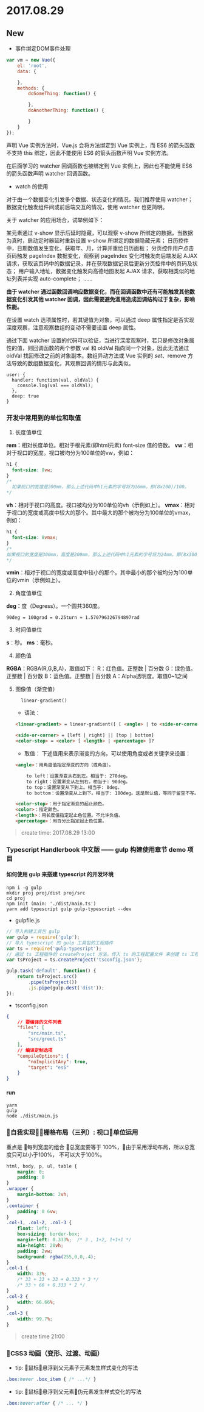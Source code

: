 
# 2017.08.29

## New

- 事件绑定DOM事件处理

```js
var vm = new Vue({
    el: 'root',
    data: {

    },
    methods: {
        doSomeThing: function() {

        },
        doAnotherThing: function() {

        }
    }
});
```

声明 Vue 实例方法时，Vue.js 会将方法绑定到 Vue 实例上，而 ES6 的箭头函数不支持 this 绑定，因此不能使用 ES6 的箭头函数声明 Vue 实例方法。

在后面学习的 watcher 回调函数也被绑定到 Vue 实例上，因此也不能使用 ES6 的箭头函数声明 watcher 回调函数。

- watch 的使用

对于由一个数据变化引发多个数据、状态变化的情况，我们推荐使用 watcher；数据变化触发组件间或前后端交互的情况，使用 watcher 也更简明。

关于 watcher 的应用场合，试举例如下：

某元素通过 v-show 显示后延时隐藏，可以观察 v-show 所绑定的数据，当数据为真时，启动定时器延时重新设置 v-show 所绑定的数据隐藏元素；
日历控件中，日期数值发生变化，获取年、月，计算并重绘日历面板；
分页控件用户点击页码触发 pageIndex 数据变化，观察到 pageIndex 变化时触发向后端发起 AJAX 请求，获取该页码中的数据记录，并在获取数据记录后更新分页控件中的页码及状态；
用户输入地址，数据变化触发向高德地图发起 AJAX 请求，获取相类似的地址列表并实现 auto-complete；
……

**由于 watcher 通过函数回调响应数据变化，而在回调函数中还有可能触发其他数据变化引发其他 watcher 回调，因此需要避免滥用造成回调结构过于复杂，影响性能。**

在设置 watch 选项属性时，若其键值为对象，可以通过 deep 属性指定是否实现深度观察，注意观察数组的变动不需要设置 deep 属性。

通过下面 watcher 设置的代码可以验证，当进行深度观察时，若只是修改对象属性的值，则回调函数的两个参数 val 和 oldVal 指向同一个对象，因此无法通过 oldVal 找回修改之前的对象副本。数组异动方法或 Vue 实例的 $set、$remove 方法导致的数组数据变化，其观察回调的情形与此类似。

```
user: {
  handler: function(val, oldVal) {
    console.log(val === oldVal);
  },
  deep: true
}
```


### 开发中常用到的单位和取值

1. 长度值单位

**rem**：相对长度单位。相对于根元素(即html元素) font-size 值的倍数。
**vw**：相对于视口的宽度。视口被均分为100单位的vw，例如：

```css
h1 {
  font-size: 8vw;
}
/*
  如果视口的宽度是200mm，那么上述代码中h1元素的字号将为16mm，即(8x200)/100。
*/
```
**vh**：相对于视口的高度。视口被均分为100单位的vh（示例如上）。
**vmax**：相对于视口的宽度或高度中较大的那个。其中最大的那个被均分为100单位的vmax，例如：

```css
h1 {
  font-size: 8vmax;
}
/*
如果视口的宽度是300mm，高度是200mm，那么上述代码中h1元素的字号将为24mm，即(8x300)/100，因为宽度比高度要大，所以计算的时候相对于宽度。
*/
```
**vmin**：相对于视口的宽度或高度中较小的那个。其中最小的那个被均分为100单位的vmin（示例如上）。

2. 角度值单位

**deg**：度（Degress）。一个圆共360度。

    90deg = 100grad = 0.25turn ≈ 1.570796326794897rad

3. 时间值单位

**s**：秒。
**ms**：毫秒。

4. 颜色值

**RGBA**：RGBA(R,G,B,A)，取值如下：
    R：红色值。正整数 | 百分数
    G：绿色值。正整数 | 百分数
    B：蓝色值。正整数 | 百分数
    A：Alpha透明度。取值0~1之间

5. 图像值（渐变值）

         linear-gradient()

    - 语法：

    ```html
    <linear-gradient> = linear-gradient([ [ <angle> | to <side-or-corner> ] ,]? <color-stop>[, <color-stop>]+)

    <side-or-corner> = [left | right] || [top | bottom]
    <color-stop> = <color> [ <length> | <percentage> ]?
    ```
    - 取值：
    下述值用来表示渐变的方向，可以使用角度或者关键字来设置：

    ```html
    <angle>：用角度值指定渐变的方向（或角度）。

        to left：设置渐变从右到左。相当于: 270deg。
        to right：设置渐变从左到右。相当于: 90deg。
        to top：设置渐变从下到上。相当于: 0deg。
        to bottom：设置渐变从上到下。相当于: 180deg。这是默认值，等同于留空不写。

    <color-stop>：用于指定渐变的起止颜色。
    <color>：指定颜色。
    <length>：用长度值指定起止色位置。不允许负值。
    <percentage>：用百分比指定起止色位置。
    ```

> create time: 2017.08.29 13:00

### Typescript Handlerbook 中文版 —— gulp 构建使用章节 demo 项目

#### 如何使用 gulp 来搭建 typescript 的开发环境

```
npm i -g gulp
mkdir proj proj/dist proj/src
cd proj
npm init (main: './dist/main.ts')
yarn add typescript gulp gulp-typescript --dev
```

- gulpfile.js 
```js
// 导入构建工具包 gulp
var gulp = require('gulp');
// 导入 typescript 的 gulp 工具包的工程插件
var ts = require('gulp-typesript');
// 通过 ts 工程插件的 createProject 方法，传入 ts 的工程配置文件 来创建 ts 工程
var tsProject = ts.createProject('tsconfig.json');

gulp.task('default', function() {
    return tsProject.src()
        .pipe(tsProject())
        .js.pipe(gulp.dest('dist'));
});
```

- tsconfig.json 

```json
{
    // 要编译的文件列表
    "files": [
        "src/main.ts",
        "src/greet.ts"
    ],
    // 编译定制选项
    "compileOptions": {
        "noImplicitAny": true,
        "target": "es5"
    }
}
```

#### run

```
yarn
gulp
node ./dist/main.js
```

### 自我实现栅格布局（三列）: 视口单位运用

重点是 每列宽度的组合 总宽度要等于 100%，由于采用浮动布局，所以总宽度只可以小于100%， 不可以大于100%。

```css
html, body, p, ul, table {
    margin: 0;
    padding: 0
}
.wrapper {
    margin-bottom: 2vh;
}
.container {
    padding: 0 6vw;
}
.col-1, .col-2, .col-3 {
    float: left;
    box-sizing: border-box;
    margin-left: 0.333%;  /* 3 , 1+2, 1+1+1 */
    min-height: 20vh;
    padding: 2vw;
    background: rgba(255,0,0,.4);
}
.col-1 {
    width: 33%;
    /* 33 + 33 + 33 + 0.333 * 3 */
    /* 33 + 66 + 0.333 * 2 */
}
.col-2 {
    width: 66.66%;
}
.col-3 {
    width: 99.7%;
}
```

>create time 21:00
### CSS3 动画（变形、过渡、动画）

- tip: 鼠标悬浮到父元素子元素发生样式变化的写法

```css
.box:hover .box_item { /* ...*/ }
```

- tip: 鼠标悬浮到父元素伪元素发生样式变化的写法

```css
.box:hover:after { /* ... */ }
```